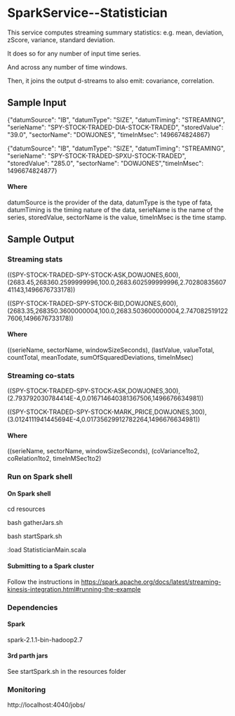 # SparkService--Statistician

This service computes streaming summary statistics: e.g. mean, deviation, zScore, variance, standard deviation.

It does so for any number of input time series.

And across any number of time windows.

Then, it joins the output d-streams to also emit: covariance, correlation.
 

## Sample Input

{"datumSource": "IB", "datumType": "SIZE", "datumTiming": "STREAMING", "serieName": "SPY-STOCK-TRADED-DIA-STOCK-TRADED", "storedValue": "39.0", "sectorName": "DOWJONES", "timeInMsec": 1496674824867} 

{"datumSource": "IB", "datumType": "SIZE", "datumTiming": "STREAMING", "serieName": "SPY-STOCK-TRADED-SPXU-STOCK-TRADED", "storedValue": "285.0", "sectorName": "DOWJONES","timeInMsec": 1496674824877} 

#### Where
datumSource is the provider of the data, datumType is the type of fata, datumTiming is the timing nature of the data, serieName is the name of the series, storedValue, sectorName is the value, timeInMsec is the time stamp.

## Sample Output 

### Streaming stats

((SPY-STOCK-TRADED-SPY-STOCK-ASK,DOWJONES,600),(2683.45,268360.2599999996,100.0,2683.602599999996,2.7028083560741143,1496676733178))

((SPY-STOCK-TRADED-SPY-STOCK-BID,DOWJONES,600),(2683.35,268350.3600000004,100.0,2683.503600000004,2.7470825191227606,1496676733178))

#### Where
((serieName, sectorName, windowSizeSeconds), (lastValue, valueTotal, countTotal, meanTodate, sumOfSquaredDeviations, timeInMsec)

### Streaming co-stats

((SPY-STOCK-TRADED-SPY-STOCK-ASK,DOWJONES,300),(2.793792030784414E-4,0.016714640381367506,1496676634981))

((SPY-STOCK-TRADED-SPY-STOCK-MARK_PRICE,DOWJONES,300),(3.0124111941445694E-4,0.01735629912782264,1496676634981))

#### Where
((serieName, sectorName, windowSizeSeconds), (coVariance1to2, coRelation1to2, timeInMSec1to2)


### Run on Spark shell

#### On Spark shell

cd resources

bash gatherJars.sh 

bash startSpark.sh 

:load StatisticianMain.scala 


#### Submitting to a Spark cluster

Follow the instructions in https://spark.apache.org/docs/latest/streaming-kinesis-integration.html#running-the-example


### Dependencies

#### Spark

spark-2.1.1-bin-hadoop2.7

#### 3rd parth jars

See startSpark.sh in the resources folder



### Monitoring

http://localhost:4040/jobs/